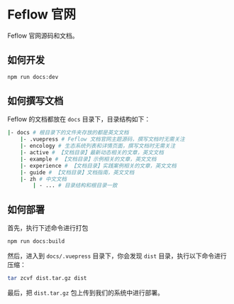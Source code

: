 # Feflow 官网

Feflow 官网源码和文档。

## 如何开发

```sh
npm run docs:dev
```

## 如何撰写文档

Feflow 的文档都放在 `docs` 目录下，目录结构如下：

```sh
|- docs # 根目录下的文件夹存放的都是英文文档
    |- .vuepress # Feflow 文档官网主题源码，撰写文档时无需关注
    |- encology # 生态系统列表和详情页面，撰写文档时无需关注
    |- active # 【文档目录】最新动态相关的文章，英文文档
    |- example # 【文档目录】示例相关的文章，英文文档
    |- experience # 【文档目录】实践案例相关的文章，英文文档
    |- guide # 【文档目录】文档指南，英文文档
    |- zh # 中文文档
        | - ... # 目录结构和根目录一致
```

## 如何部署

首先，执行下述命令进行打包

```sh
npm run docs:build
```

然后，进入到 `docs/.vuepress` 目录下，你会发现 `dist` 目录，执行以下命令进行压缩：

```sh
tar zcvf dist.tar.gz dist
```

最后，把 `dist.tar.gz` 包上传到我们的系统中进行部署。
